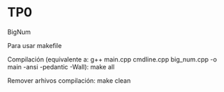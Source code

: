# TP0
BigNum

Para usar makefile

Compilación (equivalente a: g++ main.cpp cmdline.cpp big_num.cpp -o main -ansi -pedantic -Wall):
make all

Remover arhivos compilación:
make clean
